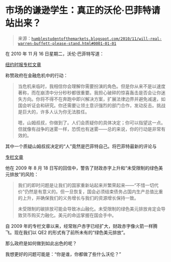 <!--yml

分类：未分类

日期：2024-05-18 04:29:01

-->

# 市场的谦逊学生：真正的沃伦·巴菲特请站出来？

> 来源：[`humblestudentofthemarkets.blogspot.com/2010/11/will-real-warren-buffett-please-stand.html#0001-01-01`](https://humblestudentofthemarkets.blogspot.com/2010/11/will-real-warren-buffett-please-stand.html#0001-01-01)

在 2010 年 11 月 16 日星期二，沃伦·巴菲特写道：

[纽约时报专栏文章](http://www.nytimes.com/2010/11/17/opinion/17buffett.html)

称赞政府在金融危机中的行动：

> 当危机来临时，我相信你会理解你需要扮演的角色。但是你从来不是以速度著称，而在崩溃中分分秒秒都很重要。我担心破碎的惊喜轰击是否会让你迷失方向。你将不得不在奔跑中即兴解决方案，扩展法律边界并避免减速，如国会听证会和研究。你还需要让领土意识强烈的部门合作，发动反击。挑战是巨大的，许多人认为你无法胜任。
> 
> 嗯，山姆叔叔，你做到了。人们会质疑你的具体决定；你可以指望这一点。但就像有战争的迷雾一样，恐慌也有迷雾——总的来说，你的行动是非常有效的。

其中一个质疑山姆叔叔决定的“人”竟然是巴菲特自己。将巴菲特最新的评论与

[专栏文章](http://www.nytimes.com/2009/08/19/opinion/19buffett.html)

他在 2009 年 8 月 18 日写的回信中，警告了财政赤字上升和“未受限制的绿色美元排放”的风险：

> 我们的即时问题是让我们的国家重新站起来并繁荣起来——“不惜一切代价”仍然是有意义的。但一旦恢复，国会必须结束债务占国内生产总值比重的上升，并确保我们的义务增长与我们的资源增长保持一致。
> 
> 未受限制的碳排放可能会导致冰山融化。未受限制的绿色美元排放肯定会导致货币购买力融化。美元的命运掌握在国会手中。

自 2009 年的专栏文章以来，经常账户赤字已经扩大，财政赤字像火箭一样腾飞。现在我们以 QE2 的形式有了前所未有的“绿色美元排放”。

那么政府是如何做到如此出色的呢？

我想更好的问题可能是：“你是谁，你都做了些什么沃伦？”
